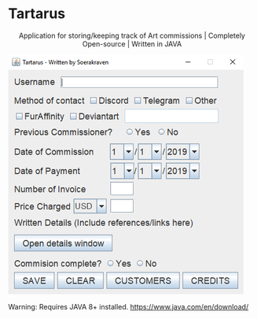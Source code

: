 # Tartarus
<p align="center">
Application for storing/keeping track of Art commissions | Completely Open-source | Written in JAVA

![alt text](https://github.com/Berahthraben/Tartarus/blob/master/readmeAssets/Tartarus1.PNG)
</p>

Warning: Requires JAVA 8+ installed. https://www.java.com/en/download/



